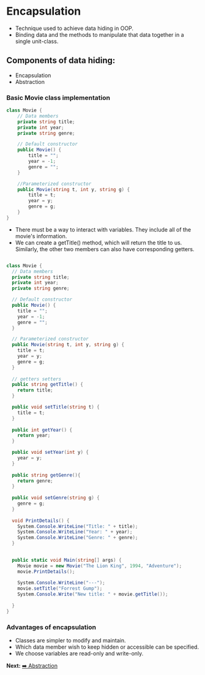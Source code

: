 # Encapsulation

* Technique used to achieve data hiding in OOP.
* Binding data and the methods to manipulate that data together in a single unit-class.

## Components of data hiding:

* Encapsulation
* Abstraction

### Basic Movie class implementation

```C#
class Movie {
    // Data members
    private string title;
    private int year;
    private string genre;

    // Default constructor
    public Movie() {
        title = "";
        year = -1;
        genre = "";
    }

    //Parameterized constructor
    public Movie(string t, int y, string g) {
        title = t;
        year = y;
        genre = g;
    }
}

```

* There must be a way to interact with variables. They include all of the movie's information.
* We can create a getTitle() method, which will return the title to us. Similarly, the other two members can also have corresponding getters.

```C#

class Movie {
  // Data members
  private string title;
  private int year;
  private string genre;

  // Default constructor
  public Movie() {
    title = "";
    year = -1;
    genre = "";
  }

  // Parameterized constructor
  public Movie(string t, int y, string g) {
    title = t;
    year = y;
    genre = g;
  }
  
  // getters setters
  public string getTitle() {
    return title;
  }

  public void setTitle(string t) {
    title = t;
  }
  
  public int getYear() {
    return year;
  }

  public void setYear(int y) {
    year = y;
  }
  
  public string getGenre(){
    return genre;
  }
  
  public void setGenre(string g) {
    genre = g;
  }
  
  void PrintDetails() {
    System.Console.WriteLine("Title: " + title);
    System.Console.WriteLine("Year: " + year);
    System.Console.WriteLine("Genre: " + genre);
  }
  

  public static void Main(string[] args) {
    Movie movie = new Movie("The Lion King", 1994, "Adventure");
    movie.PrintDetails();
    
    System.Console.WriteLine("---");
    movie.setTitle("Forrest Gump");
    System.Console.Write("New title: " + movie.getTitle());
    
  }
}

```

### Advantages of encapsulation

* Classes are simpler to modify and maintain.
* Which data member wish to keep hidden or accessible can be specified.
* We choose variables are read-only and write-only.

**Next:** [➡️ Abstraction](./abstraction.md)